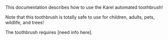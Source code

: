This documentation describes how to use the Karel automated toothbrush!

Note that this toothbrush is totally safe to use for children, adults, pets, wildlife, and trees!

The toothbrush requires [need info here].